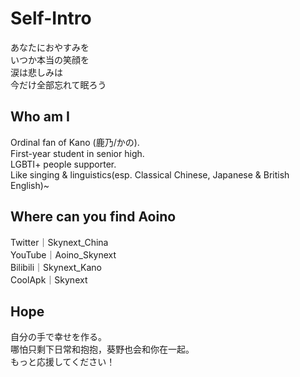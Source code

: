 # Self-Intro
あなたにおやすみを  
いつか本当の笑顔を  
涙は悲しみは  
今だけ全部忘れて眠ろう  
## Who am I
Ordinal fan of Kano (鹿乃/かの).  
First-year student in senior high.  
LGBTI+ people supporter.  
Like singing & linguistics(esp. Classical Chinese, Japanese & British English)~  
## Where can you find Aoino
Twitter｜Skynext_China  
YouTube｜Aoino_Skynext  
Bilibili｜Skynext_Kano  
CoolApk｜Skynext  
## Hope
自分の手で幸せを作る。  
哪怕只剩下日常和抱抱，葵野也会和你在一起。  
もっと応援してください！  
